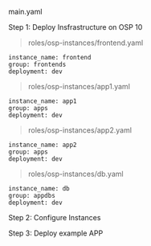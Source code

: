 main.yaml
 
Step 1: Deploy Insfrastructure on OSP 10

>roles/osp-instances/frontend.yaml
```
instance_name: frontend
group: frontends
deployment: dev
```

>roles/osp-instances/app1.yaml
```
instance_name: app1
group: apps
deployment: dev
```

>roles/osp-instances/app2.yaml
```
instance_name: app2
group: apps
deployment: dev
```

>roles/osp-instances/db.yaml
```
instance_name: db
group: appdbs
deployment: dev
```
Step 2: Configure Instances 

Step 3: Deploy example APP
